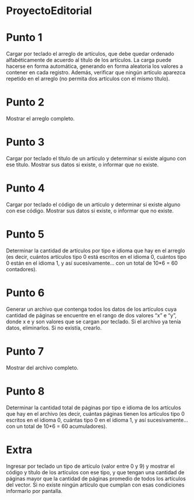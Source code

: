 # ProyectoEditorial

# Punto 1
  Cargar por teclado el arreglo de artículos, que debe quedar ordenado alfabéticamente de acuerdo al título
  de los artículos. La carga puede hacerse en forma automática, generando en forma aleatoria los valores a contener en cada registro.
  Además, verificar que ningún artículo aparezca repetido en el arreglo (no permita dos artículos con el mismo título).
# Punto 2
  Mostrar el arreglo completo.
# Punto 3
  Cargar por teclado el título de un artículo y determinar si existe alguno con ese título.
  Mostrar sus datos si existe, o informar que no existe.
# Punto 4
  Cargar por teclado el código de un artículo y determinar si existe alguno con ese código.
  Mostrar sus datos si existe, o informar que no existe.
# Punto 5
  Determinar la cantidad de artículos por tipo e idioma que hay en el arreglo
  (es decir, cuántos artículos tipo 0 está escritos en el idioma 0, cuántos tipo 0 están en el idioma 1,
  y así sucesivamente… con un total de 10*6 = 60 contadores).
# Punto 6
  Generar un archivo que contenga todos los datos de los artículos cuya cantidad de páginas
  se encuentre en el rango de dos valores “x” e “y”, donde x e y son valores que se cargan por teclado.
  Si el archivo ya tenía datos, eliminarlos. Si no existía, crearlo.
# Punto 7
  Mostrar del archivo completo.
# Punto 8
  Determinar la cantidad total de páginas por tipo e idioma de los artículos que hay en el archivo
  (es decir, cuántas páginas tienen los artículos tipo 0 escritos en el idioma 0, cuántas tipo 0
  en el idioma 1, y así sucesivamente… con un total de 10*6 = 60 acumuladores).
# Extra
  Ingresar por teclado un tipo de artículo (valor entre 0 y 9) y
  mostrar el código y título de los artículos con ese tipo, y que tengan
  una cantidad de páginas mayor que la cantidad de páginas promedio de todos
  los artículos del vector. Si no existe ningún artículo que cumplan con esas
  condiciones informarlo por pantalla.
